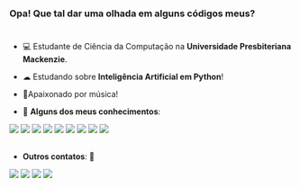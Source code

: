 ### **Opa! Que tal dar uma olhada em alguns códigos meus?** 
# 
- 💻 Estudante de Ciência da Computação na **Universidade Presbiteriana Mackenzie**.
- ☁ Estudando sobre **Inteligência Artificial em Python**!
- 🎹Apaixonado por música!

- 🧠 **Alguns dos meus conhecimentos**: 
<div style = "display: inLine">
  <img src="https://img.shields.io/badge/Python-3776AB?style=for-the-badge&logo=python&logoColor=white" />
  <img src="https://img.shields.io/badge/C-00599C?style=for-the-badge&logo=c&logoColor=white" />
  <img src="https://img.shields.io/badge/Java-ED8B00?style=for-the-badge&logo=openjdk&logoColor=white" />
  <img src="https://img.shields.io/badge/R-276DC3?style=for-the-badge&logo=r&logoColor=white" />
  <img src="https://img.shields.io/badge/Swift-FA7343?style=for-the-badge&logo=swift&logoColor=white" />
</div>
<div style = "display: inLine">
  <img src="https://img.shields.io/badge/PowerBI-F2C811?style=for-the-badge&logo=Power%20BI&logoColor=white" />
  <img src="https://img.shields.io/badge/Amazon_AWS-FF9900?style=for-the-badge&logo=amazonaws&logoColor=white" />
  <img src="https://img.shields.io/badge/Microsoft_Excel-217346?style=for-the-badge&logo=microsoft-excel&logoColor=white">
  <img src="https://img.shields.io/badge/Microsoft_PowerPoint-B7472A?style=for-the-badge&logo=microsoft-powerpoint&logoColor=white">
</div>

  ##
  - **Outros contatos**: 📱
<div style = "display: inLine">
<a href="https://www.linkedin.com/in/matheus-de-andrade-lourenço-bba5561bb/"><img src="https://img.shields.io/badge/linkedin-%230077B5.svg?style=for-the-badge&logo=linkedin&logoColor=white"></a>
<a href="https://instagram.com/math.louren?igshid=OGQ5ZDc2ODk2ZA=="><img src="https://img.shields.io/badge/Instagram-%23E4405F.svg?style=for-the-badge&logo=Instagram&logoColor=white"></a>
<a href="https://wa.me/5511999701802"><img src="https://img.shields.io/badge/WhatsApp-25D366?style=for-the-badge&logo=whatsapp&logoColor=white"></a>
<a href=mailto:math.louren@gmail.com"><img src="https://img.shields.io/badge/Gmail-D14836?style=for-the-badge&logo=gmail&logoColor=white"></a>
          
          
          
        

</div>
<!---
mathlori/mathlori is a ✨ special ✨ repository because its `README.md` (this file) appears on your GitHub profile.
You can click the Preview link to take a look at your changes.
--->
